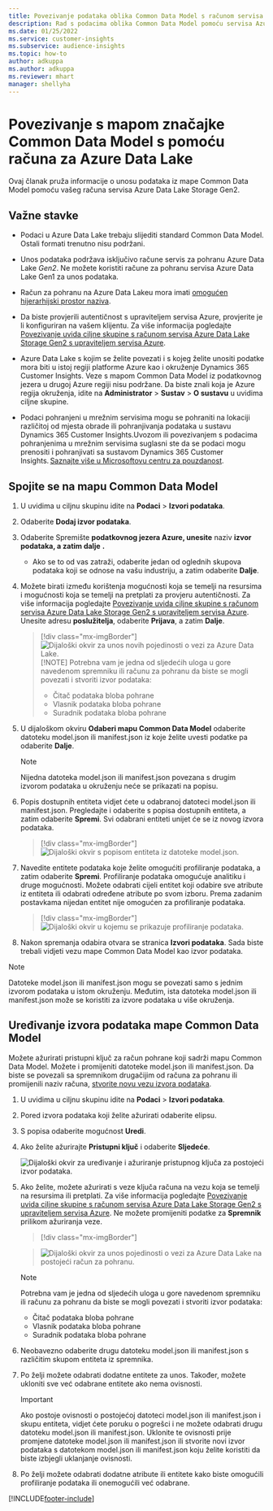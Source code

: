 ```yaml
---
title: Povezivanje podataka oblika Common Data Model s računom servisa Azure Data Lake
description: Rad s podacima oblika Common Data Model pomoću servisa Azure Data Lake Storage.
ms.date: 01/25/2022
ms.service: customer-insights
ms.subservice: audience-insights
ms.topic: how-to
author: adkuppa
ms.author: adkuppa
ms.reviewer: mhart
manager: shellyha
---
```


# <a name="connect-to-a-common-data-model-folder-using-an-azure-data-lake-account"></a>Povezivanje s mapom značajke Common Data Model s pomoću računa za Azure Data Lake

Ovaj članak pruža informacije o unosu podataka iz mape Common Data Model pomoću vašeg računa servisa Azure Data Lake Storage Gen2.

## <a name="important-considerations"></a>Važne stavke

- Podaci u Azure Data Lake trebaju slijediti standard Common Data Model. Ostali formati trenutno nisu podržani.

- Unos podataka podržava isključivo račune servis za pohranu Azure Data Lake *Gen2*. Ne možete koristiti račune za pohranu servisa Azure Data Lake Gen1 za unos podataka.

- Račun za pohranu na Azure Data Lakeu mora imati [omogućen hijerarhijski prostor naziva](/azure/storage/blobs/data-lake-storage-namespace).

- Da biste provjerili autentičnost s upraviteljem servisa Azure, provjerite je li konfiguriran na vašem klijentu. Za više informacija pogledajte [Povezivanje uvida ciljne skupine s računom servisa Azure Data Lake Storage Gen2 s upraviteljem servisa Azure](connect-service-principal.md).

- Azure Data Lake s kojim se želite povezati i s kojeg želite unositi podatke mora biti u istoj regiji platforme Azure kao i okruženje Dynamics 365 Customer Insights. Veze s mapom Common Data Model iz podatkovnog jezera u drugoj Azure regiji nisu podržane. Da biste znali koja je Azure regija okruženja, idite na **Administrator** > **Sustav** > **O sustavu** u uvidima ciljne skupine.

- Podaci pohranjeni u mrežnim servisima mogu se pohraniti na lokaciji različitoj od mjesta obrade ili pohranjivanja podataka u sustavu Dynamics 365 Customer Insights.Uvozom ili povezivanjem s podacima pohranjenima u mrežnim servisima suglasni ste da se podaci mogu prenositi i pohranjivati sa sustavom Dynamics 365 Customer Insights. [Saznajte više u Microsoftovu centru za pouzdanost](https://www.microsoft.com/trust-center).

## <a name="connect-to-a-common-data-model-folder"></a>Spojite se na mapu Common Data Model

1. U uvidima u ciljnu skupinu idite na **Podaci** > **Izvori podataka**.

1. Odaberite **Dodaj izvor podataka**.

1. Odaberite Spremište **podatkovnog jezera Azure, unesite** naziv **izvor podataka, a zatim dalje** **.**

   - Ako se to od vas zatraži, odaberite jedan od oglednih skupova podataka koji se odnose na vašu industriju, a zatim odaberite **Dalje**. 

1. Možete birati između korištenja mogućnosti koja se temelji na resursima i mogućnosti koja se temelji na pretplati za provjeru autentičnosti. Za više informacija pogledajte [Povezivanje uvida ciljne skupine s računom servisa Azure Data Lake Storage Gen2 s upraviteljem servisa Azure](connect-service-principal.md). Unesite adresu **poslužitelja**, odaberite **Prijava**, a zatim **Dalje**.
   > [!div class="mx-imgBorder"]
   > ![Dijaloški okvir za unos novih pojedinosti o vezi za Azure Data Lake.](media/enter-new-storage-details.png)
   > [!NOTE]
   > Potrebna vam je jedna od sljedećih uloga u gore navedenom spremniku ili računu za pohranu da biste se mogli povezati i stvoriti izvor podataka:
   >  - Čitač podataka bloba pohrane
   >  - Vlasnik podataka bloba pohrane
   >  - Suradnik podataka bloba pohrane

1. U dijaloškom okviru **Odaberi mapu Common Data Model** odaberite datoteku model.json ili manifest.json iz koje želite uvesti podatke pa odaberite **Dalje**.
   > [!NOTE]
   > Nijedna datoteka model.json ili manifest.json povezana s drugim izvorom podataka u okruženju neće se prikazati na popisu.

1. Popis dostupnih entiteta vidjet ćete u odabranoj datoteci model.json ili manifest.json. Pregledajte i odaberite s popisa dostupnih entiteta, a zatim odaberite **Spremi**. Svi odabrani entiteti unijet će se iz novog izvora podataka.
   > [!div class="mx-imgBorder"]
   > ![Dijaloški okvir s popisom entiteta iz datoteke model.json.](media/review-entities.png)

8. Navedite entitete podataka koje želite omogućiti profiliranje podataka, a zatim odaberite **Spremi**. Profiliranje podataka omogućuje analitiku i druge mogućnosti. Možete odabrati cijeli entitet koji odabire sve atribute iz entiteta ili odabrati određene atribute po svom izboru. Prema zadanim postavkama nijedan entitet nije omogućen za profiliranje podataka.
   > [!div class="mx-imgBorder"]
   > ![Dijaloški okvir u kojemu se prikazuje profiliranje podataka.](media/dataprofiling-entities.png)

9. Nakon spremanja odabira otvara se stranica **Izvori podataka**. Sada biste trebali vidjeti vezu mape Common Data Model kao izvor podataka.

> [!NOTE]
> Datoteke model.json ili manifest.json mogu se povezati samo s jednim izvorom podataka u istom okruženju. Međutim, ista datoteka model.json ili manifest.json može se koristiti za izvore podataka u više okruženja.

## <a name="edit-a-common-data-model-folder-data-source"></a>Uređivanje izvora podataka mape Common Data Model

Možete ažurirati pristupni ključ za račun pohrane koji sadrži mapu Common Data Model. Možete i promijeniti datoteke model.json ili manifest.json. Da biste se povezali sa spremnikom drugačijim od računa za pohranu ili promijenili naziv računa, [stvorite novu vezu izvora podataka](#connect-to-a-common-data-model-folder).

1. U uvidima u ciljnu skupinu idite na **Podaci** > **Izvori podataka**.

2. Pored izvora podataka koji želite ažurirati odaberite elipsu.

3. S popisa odaberite mogućnost **Uredi**.

4. Ako želite ažurirajte **Pristupni ključ** i odaberite **Sljedeće**.

   ![Dijaloški okvir za uređivanje i ažuriranje pristupnog ključa za postojeći izvor podataka.](media/edit-access-key.png)

5. Ako želite, možete ažurirati s veze ključa računa na vezu koja se temelji na resursima ili pretplati. Za više informacija pogledajte [Povezivanje uvida ciljne skupine s računom servisa Azure Data Lake Storage Gen2 s upraviteljem servisa Azure](connect-service-principal.md). Ne možete promijeniti podatke za **Spremnik** prilikom ažuriranja veze.
   > [!div class="mx-imgBorder"]

   > ![Dijaloški okvir za unos pojedinosti o vezi za Azure Data Lake na postojeći račun za pohranu.](media/enter-existing-storage-details.png)

   > [!NOTE]
   > Potrebna vam je jedna od sljedećih uloga u gore navedenom spremniku ili računu za pohranu da biste se mogli povezati i stvoriti izvor podataka:
   >  - Čitač podataka bloba pohrane
   >  - Vlasnik podataka bloba pohrane
   >  - Suradnik podataka bloba pohrane


6. Neobavezno odaberite drugu datoteku model.json ili manifest.json s različitim skupom entiteta iz spremnika.

7. Po želji možete odabrati dodatne entitete za unos. Također, možete ukloniti sve već odabrane entitete ako nema ovisnosti.

   > [!IMPORTANT]
   > Ako postoje ovisnosti o postojećoj datoteci model.json ili manifest.json i skupu entiteta, vidjet ćete poruku o pogrešci i ne možete odabrati drugu datoteku model.json ili manifest.json. Uklonite te ovisnosti prije promjene datoteke model.json ili manifest.json ili stvorite novi izvor podataka s datotekom model.json ili manifest.json koju želite koristiti da biste izbjegli uklanjanje ovisnosti.

8. Po želji možete odabrati dodatne atribute ili entitete kako biste omogućili profiliranje podataka ili onemogućili već odabrane.   


[!INCLUDE[footer-include](../includes/footer-banner.md)]
